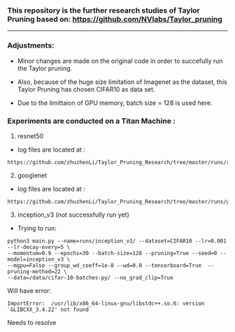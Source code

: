 
### This repository is the further research studies of Taylor Pruning based on: https://github.com/NVlabs/Taylor_pruning

---

### Adjustments: 
* Minor changes are made on the original code in order to succefully run the Taylor pruning. 

* Also, because of the huge size limitation of Imagenet as the dataset, this Taylor Pruning has chosen CIFAR10 as data set. 

* Due to the limittaion of GPU memory, batch size = 128 is used here. 


### Experiments are conducted on a Titan Machine :
1. resnet50
* log files are located at :

``` 
https://github.com/zhuzhenLi/Taylor_Pruning_Research/tree/master/runs/resnet50/resnet50_prune72
``` 

2. googlenet 
* log files are located at :
``` 
https://github.com/zhuzhenLi/Taylor_Pruning_Research/tree/master/runs/googlenet
``` 

3. inception_v3 (not successfully run yet)
  * Trying to run: 
  
  ``` 
  python3 main.py --name=runs/inception_v3/ --dataset=CIFAR10 --lr=0.001 --lr-decay-every=5 \
  --momentum=0.9 --epochs=30 --batch-size=128 --pruning=True --seed=0 --model=inception_v3 \
  --mgpu=False --group_wd_coeff=1e-8 --wd=0.0 --tensorboard=True  --pruning-method=22 \
  --data=/data/cifar-10-batches-py/ --no_grad_clip=True 
  ```

  Will have error:  
  ``` 
  ImportError:  /usr/lib/x86_64-linux-gnu/libstdc++.so.6: version `GLIBCXX_3.4.22' not found  
  ``` 
  Needs to resolve




